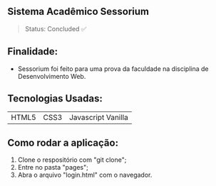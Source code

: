 ## Sistema Acadêmico Sessorium
> Status: Concluded ✅

## Finalidade:
- Sessorium foi feito para uma prova da faculdade na disciplina de Desenvolvimento Web.

## Tecnologias Usadas:

<table>
  <tr>
    <td>HTML5</td>
    <td>CSS3</td>
    <td>Javascript Vanilla</td>
  </tr>
</table>

## Como rodar a aplicação:

1) Clone o respositório com "git clone";
2) Entre no pasta "pages";
3) Abra o arquivo "login.html" com o navegador.
